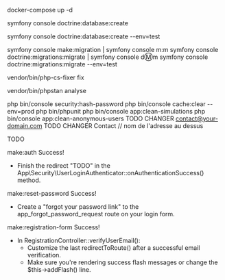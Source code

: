 docker-compose up -d

symfony console doctrine:database:create

symfony console doctrine:database:create --env=test

symfony console make:migration | symfony console m:m
symfony console doctrine:migrations:migrate | symfony console d:m:m
symfony console doctrine:migrations:migrate --env=test

vendor/bin/php-cs-fixer fix

vendor/bin/phpstan analyse

php bin/console security:hash-password
php bin/console cache:clear --env=prod
php bin/phpunit
php bin/console app:clean-simulations
php bin/console app:clean-anonymous-users
TODO CHANGER contact@your-domain.com
TODO CHANGER Contact // nom de l'adresse au dessus

TODO

make:auth Success!

- Finish the redirect "TODO" in the App\Security\UserLoginAuthenticator::onAuthenticationSuccess() method.

make:reset-password Success!

- Create a "forgot your password link" to the app_forgot_password_request route on your login form.

make:registration-form Success!

- In RegistrationController::verifyUserEmail():
  - Customize the last redirectToRoute() after a successful email verification.
  - Make sure you're rendering success flash messages or change the $this->addFlash() line.
